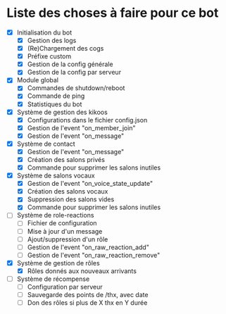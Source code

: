# Liste des choses à faire pour ce bot

- [x] Initialisation du bot
	- [x] Gestion des logs
	- [x] (Re)Chargement des cogs
	- [x] Préfixe custom
	- [x] Gestion de la config générale
	- [x] Gestion de la config par serveur
- [x] Module global
	- [x] Commandes de shutdown/reboot
	- [x] Commande de ping
	- [x] Statistiques du bot
- [x] Système de gestion des kikoos
	- [x] Configurations dans le fichier config.json
	- [x] Gestion de l'event "on_member_join"
	- [x] Gestion de l'event "on_message"
- [x] Système de contact
	- [x] Gestion de l'event "on_message"
	- [x] Création des salons privés
	- [x] Commande pour supprimer les salons inutiles
- [x] Système de salons vocaux
	- [x] Gestion de l'event "on_voice_state_update"
	- [x] Création des salons vocaux
	- [x] Suppression des salons vides
	- [x] Commande pour supprimer les salons inutiles
- [ ] Système de role-reactions
	- [ ] Fichier de configuration
	- [ ] Mise à jour d'un message
	- [ ] Ajout/suppression d'un rôle
	- [ ] Gestion de l'event "on_raw_reaction_add"
	- [ ] Gestion de l'event "on_raw_reaction_remove"
- [x] Système de gestion de rôles
	- [x] Rôles donnés aux nouveaux arrivants
- [ ] Système de récompense
	- [ ] Configuration par serveur
	- [ ] Sauvegarde des points de /thx, avec date
	- [ ] Don des rôles si plus de X thx en Y durée